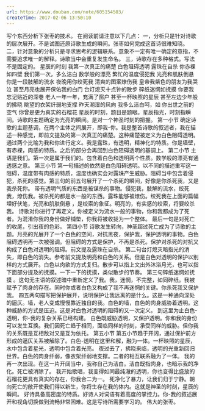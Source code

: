 ```yaml
---
url: https://www.douban.com/note/605154503/
createTime: 2017-02-06 13:50:10
---
```


写个东西分析下张枣的技术。
在阅读前请注意以下几点：
一，分析只是针对诗歌的层次展开。不是试图还原诗歌生成的瞬间。张枣如何完成这首诗很难知晓。
二，针对意象的分析只是寻求思考的逻辑联系。意象不一定有唯一确定的意指，不需要追求唯一的解释。诗歌当中会重复发生命名。
三，诗歌存在多种格式。写法不是固定的。
星辰的时刻
我第一次真正的痛楚 
白色阻碍透明 
露珠在自杀 
你赤裸如四壁 
我们第一次，多么洁白 
数学般的漂亮 
繁忙的温度侵犯我 
光亮和肌肤倒悬 
你是一段肢解的流水 
夜晚用你绞死我 
清爽的图案燎伤我 
皇帝我紫色的朋友为我哭泣 
甚至月亮也展开保佑我的白门 
台灯熄灭十点钟的散步 
碎纸迷惘如抚摸 
你要我忘记贴近的深巷 
老人一年一年，充满了窗户 
甚至一杯映照的星辰 
甚至左边少年般的拂晓 
眺望的衣架纤弱地支撑 
昨天潮湿的风向 
我多么洁白呵，如 
你出世之前的空气 
你曾是更为真实的石榴花
星辰的时刻，题目是题眼。星辰指光，时刻指瞬间。诗歌的主题确定为光亮的瞬间。是对一个神圣时刻的把握。
第一小节
确定诗歌的主题基调，在两个主体之间展开，即我-你。我是整首诗歌的叙述者，我在描述一种感觉，即前文提及的第一次真正的痛楚。这种痛楚被定义为白色阻碍透明。通过两个比喻为我和你进行定义。我是露珠，有透明，精神化的特质。你是墙壁，有赤裸，肉感的特质。之后的部分会再回到白色阻碍透明的基调上。
第二小节
主语是我们。第一次是属于我们的。包含着白色和透明两个性质。数学般的漂亮有通透感之意。
第三小节
第一句描述的依然是白色阻碍透明。以不同的描述重写这一阻碍，温度带有肉感的特质，温度也确实会对露珠产生威胁。阻碍当中包含着侵犯，杀死的感觉。第三句的前五句展开了一个杀死的瞬间，好像是你杀死我，又是我杀死你。
带有透明气质的东西是被谋杀的事物。侵犯我，肢解的流水，绞死我，燎伤我。被杀死的都是水一般的东西。露珠能够被燎伤。绞死我在上面的篇幅埋好伏笔，光亮和肌肤倒悬 ，是绞索的象征。明亮的，有实感的绞索，将要绞杀我。
诗歌对你进行了再定义。你被定义为流水一般的事物，你和我都成为了死者。为混淆你我的身份做好铺垫，你我将被收拢为一个整体。
最后一句是对死亡的收尾，引出夜的色彩。
第四小节
诗歌发生转向，神圣超过死亡成为了诗歌的主题。月亮的光展开了一个白色的空间，对抗黑夜，保护我，保护透明的事物。白色阻碍透明再一次被强调。但阻碍的方式是保护，不再是杀死。保护对杀死的对抗又构成了白色对透明的阻碍。前文提及露珠在自杀。
第二句台灯熄灭暗指光的消失，即白色的消失。参考前文提及明亮和白色的关系。但是白色对透明的保护以别样的方式展开。白色以肉欲的方式复归。散步可以指上文出外沐浴月光，也可以指下面部分提及的抚摸。一下一下的抚摸，类似散步的节奏。
第三句碎纸迷惘如抚摸 。这句无主语的叙述暗中重新定义了我。我，迷惘，不完整，如同碎纸。我被赋予了肉身的存在。同时你或者白色又构成了我不再迷惘的关键。你杀死我又保护我。
四五两句描写把保护展开，说明保护让我远离的是什么。这是一种通向深处的逼仄。墙，老人变成慢慢靠近独自的我。白色的墙，白色的肉身威胁着透明。这种威胁的方式是压迫。这是对白色对透明的阻碍的又一次定义。
到这里为止白色-透明，你-我的复杂关系已经构建。
白色既威胁透明，又保护透明。你和我的身份可以发生互换。我们因死亡趋于相同，面临同样的时刻，承受同样的威胁。但你我的关系既是互相敌对又是互为依托。
第五小节
第五小节趋于开阔，通过保护前方形成的逼仄关系被解除了。白色-透明在这里和解，融为一体。一杯映照的星辰，水中包含着星光，透明中包含着光亮。
夜过去了，拂晓来临，透明的光重新回归世界。白色的肉身纤弱，像衣架纤弱地支撑。二者的相互联系融为了一体。
我的再一次出现。在这一片开阔当中，我称自己为洁白。洁白既指肉身，也暗示我的净化。死亡被消除了。
我开始歌唱，我变得如同最纯澈的透明，你也变得比盛放的石榴花更具有真实的存在，你我合二为一。
死净化了暴力，让我们归于宁静。朝向死亡的敞开使我们得以新生，你将生存在我的体内。这就是神圣的时刻，星辰的瞬间。
好诗具备高密度的特质。好诗人对词语有着高度的掌控力。你-我的叙述展开和视角切换做到流畅非常困难。这是写诗所需要学习的。
伟大的张枣。
